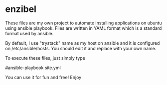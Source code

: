 # enzibel
These files are my own project to automate installing applications on ubuntu using ansible playbook.
Files are written in YAML format which is a standard format used by ansible.

By default, I use "trystack" name as my host on ansible and it is configured on /etc/ansible/hosts.
You should edit it and replace with your own name.

To execute these files, just simply type

 #ansible-playbook site.yml

You can use it for fun and free!
Enjoy
